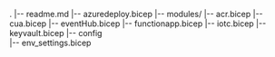 .
|-- readme.md
|-- azuredeploy.bicep
|-- modules/
    |-- acr.bicep
    |-- cua.bicep
    |-- eventHub.bicep
    |-- functionapp.bicep
    |-- iotc.bicep
    |-- keyvault.bicep
|-- config\
    |-- env_settings.bicep